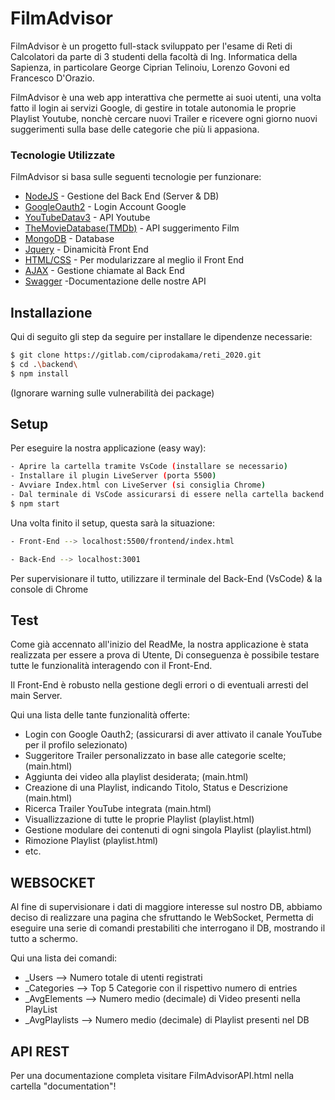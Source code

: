 # FilmAdvisor
FilmAdvisor è un progetto full-stack sviluppato per l'esame di Reti di Calcolatori da parte di 3 studenti della facoltà di Ing. Informatica della Sapienza, in particolare George Ciprian Telinoiu, Lorenzo Govoni ed Francesco D'Orazio.

FilmAdvisor è una web app interattiva che permette ai suoi utenti, una volta fatto il login ai servizi Google, di gestire in totale autonomia le proprie Playlist Youtube, nonchè cercare nuovi Trailer e ricevere ogni giorno nuovi suggerimenti sulla base delle categorie che più li appasiona.

### Tecnologie Utilizzate
FilmAdvisor si basa sulle seguenti tecnologie per funzionare:

* [NodeJS] - Gestione del Back End (Server & DB)
* [GoogleOauth2] - Login Account Google
* [YouTubeDatav3] - API Youtube
* [TheMovieDatabase(TMDb)] - API suggerimento Film
* [MongoDB] - Database
* [Jquery] - Dinamicità Front End
* [HTML/CSS] - Per modularizzare al meglio il Front End
* [AJAX] - Gestione chiamate al Back End
* [Swagger] -Documentazione delle nostre API

## Installazione
Qui di seguito gli step da seguire per installare le dipendenze necessarie:
```sh
$ git clone https://gitlab.com/ciprodakama/reti_2020.git
$ cd .\backend\
$ npm install
```
(Ignorare warning sulle vulnerabilità dei package)

## Setup
Per eseguire la nostra applicazione (easy way):
```sh
- Aprire la cartella tramite VsCode (installare se necessario)
- Installare il plugin LiveServer (porta 5500)
- Avviare Index.html con LiveServer (si consiglia Chrome)
- Dal terminale di VsCode assicurarsi di essere nella cartella backend 
$ npm start
```

Una volta finito il setup, questa sarà la situazione:
```sh
- Front-End --> localhost:5500/frontend/index.html

- Back-End --> localhost:3001
```
Per supervisionare il tutto, utilizzare il terminale del Back-End (VsCode) & la console di Chrome

## Test
Come già accennato all'inizio del ReadMe, la nostra applicazione è stata realizzata per essere a prova di Utente,
Di conseguenza è possibile testare tutte le funzionalità interagendo con il Front-End.

Il Front-End è robusto nella gestione degli errori o di eventuali arresti del main Server.

Qui una lista delle tante funzionalità offerte:

- Login con Google Oauth2; (assicurarsi di aver attivato il canale YouTube per il profilo selezionato)
- Suggeritore Trailer personalizzato in base alle categorie scelte; (main.html)
- Aggiunta dei video alla playlist desiderata; (main.html)
- Creazione di una Playlist, indicando Titolo, Status e Descrizione (main.html)
- Ricerca Trailer YouTube integrata (main.html)
- Visuallizzazione di tutte le proprie Playlist (playlist.html)
- Gestione modulare dei contenuti di ogni singola Playlist (playlist.html)
- Rimozione Playlist (playlist.html)
- etc.

## WEBSOCKET
Al fine di supervisionare i dati di maggiore interesse sul nostro DB, abbiamo deciso di realizzare una pagina che sfruttando le WebSocket,
Permetta di eseguire una serie di comandi prestabiliti che interrogano il DB, mostrando il tutto a schermo.

Qui una lista dei comandi:
- _Users --> Numero totale di utenti registrati
- _Categories --> Top 5 Categorie con il rispettivo numero di entries 
- _AvgElements --> Numero medio (decimale) di Video presenti nella PlayList
- _AvgPlaylists --> Numero medio (decimale) di Playlist presenti nel DB


## API REST
Per una documentazione completa visitare FilmAdvisorAPI.html nella cartella "documentation"!

[//]: # (Abbreviazioni per i link utilizzati nella descrizione del progetto)
[NodeJS]:                   <https://nodejs.org/it/about/>
[GoogleOauth2]:             <https://developers.google.com/identity/protocols/oauth2>
[YouTubeDatav3]:            <https://developers.google.com/youtube/v3>
[TheMovieDatabase(TMDb)]:   <https://developers.themoviedb.org/3/getting-started/introduction>
[MongoDB]:                  <https://docs.mongodb.com/manual/>
[Jquery]:                   <https://api.jquery.com/>
[HTML/CSS]:                 <>
[AJAX]:                     <https://api.jquery.com/jquery.ajax/#jQuery-ajax-url-settings>
[Swagger]:                  <https://swagger.io/> 